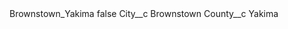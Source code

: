 <?xml version="1.0" encoding="UTF-8"?>
<CustomMetadata xmlns="http://soap.sforce.com/2006/04/metadata" xmlns:xsi="http://www.w3.org/2001/XMLSchema-instance" xmlns:xsd="http://www.w3.org/2001/XMLSchema">
    <label>Brownstown_Yakima</label>
    <protected>false</protected>
    <values>
        <field>City__c</field>
        <value xsi:type="xsd:string">Brownstown</value>
    </values>
    <values>
        <field>County__c</field>
        <value xsi:type="xsd:string">Yakima</value>
    </values>
</CustomMetadata>
